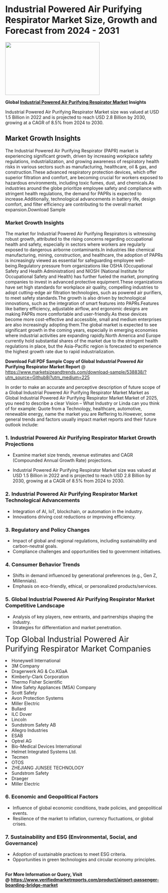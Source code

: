 <H1>Industrial Powered Air Purifying Respirator Market Size, Growth and Forecast from 2024 - 2031</H1><img class="aligncenter size-medium wp-image-584254" src="https://thirdeyenews.in/wp-content/uploads/2024/09/Global-Market-Research-300x168.jpeg" alt="" width="300" height="168" /><p><strong>Global&nbsp;<a href="https://www.marketsizeandtrends.com/download-sample/538838/?utm_source=Github8j?utm_medium=225">Industrial Powered Air Purifying Respirator Market</a> Insights</strong></p><p>Industrial Powered Air Purifying Respirator Market size was valued at USD 1.5 Billion in 2022 and is projected to reach USD 2.8 Billion by 2030, growing at a CAGR of 8.5% from 2024 to 2030.</p><p><h2>Market Growth Insights</h2> The Industrial Powered Air Purifying Respirator (PAPR) market is experiencing significant growth, driven by increasing workplace safety regulations, industrialization, and growing awareness of respiratory health risks in various sectors such as manufacturing, healthcare, oil & gas, and construction.These advanced respiratory protection devices, which offer superior filtration and comfort, are becoming crucial for workers exposed to hazardous environments, including toxic fumes, dust, and chemicals.As industries around the globe prioritize employee safety and compliance with stringent health regulations, the demand for PAPRs is expected to increase.Additionally, technological advancements in battery life, design comfort, and filter efficiency are contributing to the overall market expansion.Download Sample <h3>Market Growth Insights</h3> The market for Industrial Powered Air Purifying Respirators is witnessing robust growth, attributed to the rising concerns regarding occupational health and safety, especially in sectors where workers are regularly exposed to dangerous airborne contaminants.In industries like chemical manufacturing, mining, construction, and healthcare, the adoption of PAPRs is increasingly viewed as essential for safeguarding employee well-being.Regulatory pressure from organizations like OSHA (Occupational Safety and Health Administration) and NIOSH (National Institute for Occupational Safety and Health) has further fueled the market, prompting companies to invest in advanced protective equipment.These organizations have set high standards for workplace air quality, compelling industries to adopt cutting-edge air filtration technologies, such as powered air purifiers, to meet safety standards.The growth is also driven by technological innovations, such as the integration of smart features into PAPRs.Features like battery efficiency, adjustable airflow, and ergonomic designs are making PAPRs more comfortable and user-friendly.As these devices become more cost-effective and accessible, small and medium enterprises are also increasingly adopting them.The global market is expected to see significant growth in the coming years, especially in emerging economies where industrial activities are expanding rapidly.North America and Europe currently hold substantial shares of the market due to the stringent health regulations in place, but the Asia-Pacific region is forecasted to experience the highest growth rate due to rapid industrialization.</p><p><span class=""><strong>Download Full PDF Sample Copy of Global Industrial Powered Air Purifying Respirator Market Report</strong> @ <a href="https://www.marketsizeandtrends.com/download-sample/538838/?utm_source=Github8j?utm_medium=225" target="_blank">https://www.marketsizeandtrends.com/download-sample/538838/?utm_source=Github8j?utm_medium=225</a></span></p><p>In order to make an accurate and perceptive description of future scope of a Global&nbsp;Industrial Powered Air Purifying Respirator Market Market as Global&nbsp;Industrial Powered Air Purifying Respirator Market Market of 2025, you need to describe a clear Vision &ndash; What Industry or Linda can you think of for example: Quote from a Technology, healthcare, automotive, renewable energy, name the market you are Reffering to.However, some general trends and factors usually impact market reports and their future outlook include:</p><h3>1.&nbsp;<strong>Industrial Powered Air Purifying Respirator Market Growth Projections</strong></h3><ul><li>Examine market size trends, revenue estimates and CAGR (Compounded Annual Growth Rate) projections.</li><li><p>Industrial Powered Air Purifying Respirator Market size was valued at USD 1.5 Billion in 2022 and is projected to reach USD 2.8 Billion by 2030, growing at a CAGR of 8.5% from 2024 to 2030.</p></li></ul><h3>2.&nbsp;<strong>Industrial Powered Air Purifying Respirator Market Technological Advancements</strong></h3><ul><li>Integration of AI, IoT, blockchain, or automation in the industry.</li><li>Innovations driving cost reductions or improving efficiency.</li></ul><h3>3.&nbsp;<strong>Regulatory and Policy Changes</strong></h3><ul><li>Impact of global and regional regulations, including sustainability and carbon-neutral goals.</li><li>Compliance challenges and opportunities tied to government initiatives.</li></ul><h3>4.&nbsp;<strong>Consumer Behavior Trends</strong></h3><ul><li>Shifts in demand influenced by generational preferences (e.g., Gen Z, Millennials).</li><li>Emphasis on eco-friendly, ethical, or personalized products/services.</li></ul><h3>5.&nbsp;<strong>Global Industrial Powered Air Purifying Respirator Market Competitive Landscape</strong></h3><ul><li>Analysis of key players, new entrants, and partnerships shaping the industry.</li><li>Strategies for differentiation and market penetration.</li></ul><p data-pm-slice="1 1 []"><span style="color: inherit; font-family: inherit; font-size: 25px;">Top Global Industrial Powered Air Purifying Respirator Market Companies</span></p><div class="" data-test-id=""><p><li>Honeywell International</li><li> 3M Company</li><li> Dragerwerk AG & Co.KGaA</li><li> Kimberly-Clark Corporation</li><li> Thermo Fisher Scientific</li><li> Mine Safety Appliances (MSA) Company</li><li> Scott Safety</li><li> Avon Protection Systems</li><li> Miller Electric</li><li> Bullard</li><li> ILC Dover</li><li> Lincoln</li><li> Sundstrom Safety AB</li><li> Allegro Industries</li><li> ESAB</li><li> Optrel AG</li><li> Bio-Medical Devices International</li><li> Helmet Integrated Systems Ltd.</li><li> Tecmen</li><li> OTOS</li><li> ZHEJIANG JUNSEE TECHNOLOGY</li><li> Sundstrom Safety</li><li> Draeger</li><li> Miller Electric</li></p></div><h3>6.&nbsp;<strong>Economic and Geopolitical Factors</strong></h3><ul><li>Influence of global economic conditions, trade policies, and geopolitical events.</li><li>Resilience of the market to inflation, currency fluctuations, or global crises.</li></ul><h3>7.&nbsp;<strong>Sustainability and ESG (Environmental, Social, and Governance)</strong></h3><ul><li>Adoption of sustainable practices to meet ESG criteria.</li><li>Opportunities in green technologies and circular economy principles.</li></ul><h2><strong style="font-size: 14px;">For More Information or Query, Visit @&nbsp;</strong><a style="background-color: #ffffff; font-size: 14px;" href="https://www.marketsizeandtrends.com/report/industrial-powered-air-purifying-respirator-market/" target="_blank">https://www.verifiedmarketreports.com/product/airport-passenger-boarding-bridge-market</a></h2>